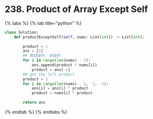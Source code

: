 # 238. Product of Array Except Self

{% tabs %}
{% tab title="python" %}
```python
class Solution:
    def productExceptSelf(self, nums: List[int]) -> List[int]:
        
        product = 1
        ans = [1]
        ## 数组操作, 前缀积
        for i in range(len(nums) - 1):
            ans.append(product * nums[i])
            product = ans[-1]
        ## get the left product
        product = 1
        for i in range(len(nums) - 1, -1, -1):
            ans[i] = ans[i] * product
            product = nums[i] * product
            
        return ans
```
{% endtab %}
{% endtabs %}

